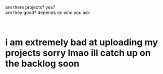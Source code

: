 are there projects? yes?
</br>
are they good? depends on who you ask

</br>

# i am extremely bad at uploading my projects sorry lmao ill catch up on the backlog soon
